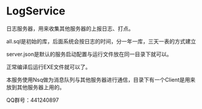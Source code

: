 # LogService
日志服务器，用来收集其他服务器的上报日志、打点。

all.sql是初始的库，后面系统会按日志的时间，分一年一库，三天一表的方式建立

server.json是默认的服务启动配置与运行文件放在同一目录下就可以。

正常编译后运行EXE文件就可以了。

本服务使用Nsq做为消息队列与其他服务器进行通信，目录下有一个Client是用来放到其他服务器上用的。

QQ群号：441240897
